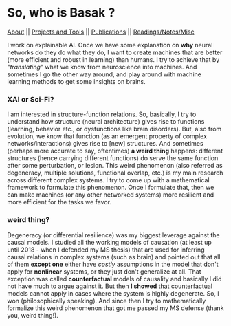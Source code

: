 # So, who is Basak ?

[About](./_pages/aboutme.html) || [Projects and Tools](./_pages/tools.html) || [Publications](./_pages/publications.html) || [Readings/Notes/Misc](./_pages/notes.html)

I work on explainable AI. Once we have some explanation on **why** neural networks do they do what they do, I want to create machines that are better (more efficient and robust in learning) than humans. I try to achieve that by *"translating"* what we know from neuroscience into machines. And sometimes I go the other way around, and play around with machine learning methods to get some insights on brains.

### XAI or Sci-Fi?
I am interested in structure-function relations. So, basically, I try to understand how structure (neural architecture) gives rise to functions (learning, behavior etc., or dysfunctions like brain disorders). But, also from evolution, we know that function (as an emergent property of complex networks/interactions) gives rise to [new] structures. And sometimes (perhaps more accurate to say, oftentimes) **a weird thing** happens: different structures (hence carrying different functions) do serve the same function after some perturbation, or lesion. This weird phenomenon (also referred as degeneracy, multiple solutions, functional overlap, etc.) is my main research across different complex systems. I try to come up with a mathematical framework to formulate this phenomenon. Once I formulate that, then we can make machines (or any other networked systems) more resilient and more efficient for the tasks we favor. 

### weird thing?
Degeneracy (or differential resilience) was my biggest leverage against the causal models. I studied all the working models of causation (at least up until 2018 - when I defended my MS thesis) that are used for inferring causal relations in complex systems (such as brain) and pointed out that all of them **except one** either have *costly* assumptions in the model that don't apply for **nonlinear** systems, or they just don't generalize at all. That exception was called **counterfactual** models of causality and basically I did not have much to argue against it. But then **I showed** that counterfactual models cannot apply in cases where the system is highly degenerate.  So, I won (philosophically speaking). And since then I try to mathematically formalize this weird phenomenon that got me passed my MS defense (thank you, weird thing!).





<!---
All this should be 
commented out

## Reading list/ notes/ sources:
- Bulleted
- List


## Projects:

- Bulleted
- List


## Publications:
- Bulleted
- List



## Welcome to GitHub Pages

You can use the [editor on GitHub](https://github.com/basakkcgl/whoisbasak/edit/gh-pages/index.md) to maintain and preview the content for your website in Markdown files.

Whenever you commit to this repository, GitHub Pages will run [Jekyll](https://jekyllrb.com/) to rebuild the pages in your site, from the content in your Markdown files.

### Markdown

Markdown is a lightweight and easy-to-use syntax for styling your writing. It includes conventions for

```markdown
Syntax highlighted code block

# Header 1
## Header 2
### Header 3

- Bulleted
- List

1. Numbered
2. List

**Bold** and _Italic_ and `Code` text

[Link](url) and ![Image](src)
```

For more details see [Basic writing and formatting syntax](https://docs.github.com/en/github/writing-on-github/getting-started-with-writing-and-formatting-on-github/basic-writing-and-formatting-syntax).

### Jekyll Themes

Your Pages site will use the layout and styles from the Jekyll theme you have selected in your [repository settings](https://github.com/basakkcgl/whoisbasak/settings/pages). The name of this theme is saved in the Jekyll `_config.yml` configuration file.

### Support or Contact

Having trouble with Pages? Check out our [documentation](https://docs.github.com/categories/github-pages-basics/) or [contact support](https://support.github.com/contact) and we’ll help you sort it out.

-->

